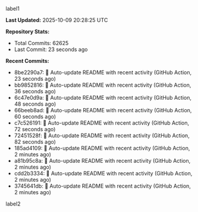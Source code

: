 
label1 
<!-- ACTIVITY_START -->
**Last Updated:** 2025-10-09 20:28:25 UTC

**Repository Stats:**
- Total Commits: 62625
- Last Commit: 23 seconds ago

**Recent Commits:**
- 8be2290a7: 🤖 Auto-update README with recent activity (GitHub Action, 23 seconds ago)
- bb9852816: 🤖 Auto-update README with recent activity (GitHub Action, 36 seconds ago)
- 6c47e0d9a: 🤖 Auto-update README with recent activity (GitHub Action, 48 seconds ago)
- 66beeb8ad: 🤖 Auto-update README with recent activity (GitHub Action, 60 seconds ago)
- c7c526191: 🤖 Auto-update README with recent activity (GitHub Action, 72 seconds ago)
- 72451528f: 🤖 Auto-update README with recent activity (GitHub Action, 82 seconds ago)
- 185ad4109: 🤖 Auto-update README with recent activity (GitHub Action, 2 minutes ago)
- a81b95c8a: 🤖 Auto-update README with recent activity (GitHub Action, 2 minutes ago)
- cdd2b3334: 🤖 Auto-update README with recent activity (GitHub Action, 2 minutes ago)
- 3745641db: 🤖 Auto-update README with recent activity (GitHub Action, 2 minutes ago)
<!-- ACTIVITY_END -->

label2
